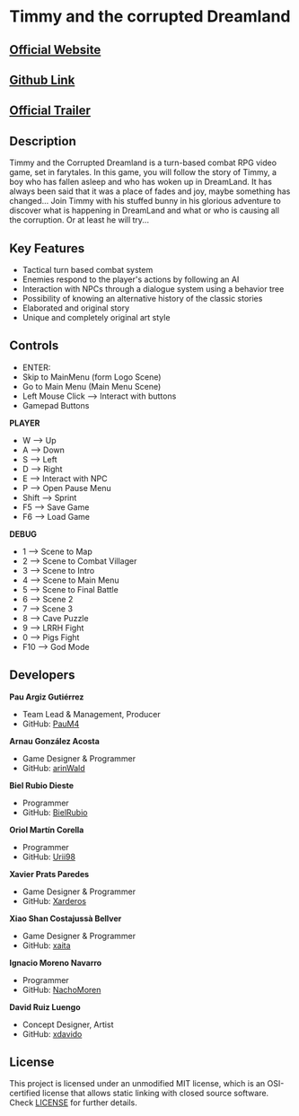 # Timmy and the corrupted Dreamland

## [Official Website](https://timmyandthecorrupteddreamland.vercel.app/index.html)
## [Github Link](https://github.com/PauM4/TimmyAndTheCorruptedDreamland)
## [Official Trailer](https://youtu.be/3B7PQrMxQCc)

## Description

Timmy and the Corrupted Dreamland is a turn-based combat RPG video game, set in farytales. In this game, you will follow the story of Timmy, a boy who has fallen asleep and who has woken up in DreamLand. It has always been said that it was a place of fades and joy, maybe something has changed... Join Timmy with his stuffed bunny in his glorious adventure to discover what is happening in DreamLand and what or who is causing all the corruption. Or at least he will try...

## Key Features

  - Tactical turn based combat system
  - Enemies respond to the player's actions by following an AI
  - Interaction with NPCs through a dialogue system using a behavior tree
  - Possibility of knowing an alternative history of the classic stories
  - Elaborated and original story
  - Unique and completely original art style
 
## Controls

 - ENTER:
  - Skip to MainMenu (form Logo Scene)
  - Go to Main Menu (Main Menu Scene)
 - Left Mouse Click --> Interact with buttons
 - Gamepad Buttons
 
**PLAYER**
 - W --> Up
 - A --> Down
 - S --> Left
 - D --> Right
 - E --> Interact with NPC
 - P --> Open Pause Menu
 - Shift --> Sprint
 - F5 --> Save Game
 - F6 --> Load Game
 
**DEBUG**
 - 1 --> Scene to Map
 - 2 --> Scene to Combat Villager
 - 3 --> Scene to Intro
 - 4 --> Scene to Main Menu
 - 5 --> Scene to Final Battle
 - 6 --> Scene 2
 - 7 --> Scene 3
 - 8 --> Cave Puzzle
 - 9 --> LRRH Fight
 - 0 --> Pigs Fight
 - F10 --> God Mode

## Developers

 **Pau Argiz Gutiérrez**
* Team Lead & Management, Producer
* GitHub: [PauM4](https://github.com/PauM4)

**Arnau González Acosta**
* Game Designer & Programmer
* GitHub: [arinWald](https://github.com/arinWald)

**Biel Rubio Dieste**
* Programmer
* GitHub: [BielRubio](https://github.com/BielRubio)

**Oriol Martín Corella**
* Programmer
* GitHub: [Urii98](https://github.com/Urii98)

**Xavier Prats Paredes**
* Game Designer & Programmer
* GitHub: [Xarderos](https://github.com/Xarderos)

**Xiao Shan Costajussà Bellver**
* Game Designer & Programmer
* GitHub: [xaita](https://github.com/xaita)

**Ignacio Moreno Navarro**
* Programmer
* GitHub: [NachoMoren](https://github.com/NachoMoren)

**David Ruiz Luengo**
* Concept Designer, Artist
* GitHub: [xdavido](https://github.com/xdavido)

## License

This project is licensed under an unmodified MIT license, which is an OSI-certified license that allows static linking with closed source software. Check [LICENSE](LICENSE) for further details.
